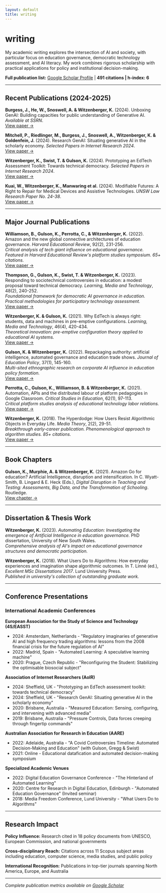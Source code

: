 ```yaml
---
layout: default
title: writing
---
```


# writing

My academic writing explores the intersection of AI and society, with particular focus on education governance, democratic technology assessment, and AI literacy. My work combines rigorous scholarship with practical applications for policy and institutional decision-making.

**Full publication list:** [Google Scholar Profile](https://scholar.google.com.au/citations?user=rzyG0ucAAAAJ&hl=en) | **491 citations | h-index: 6**


---

## Recent Publications (2024-2025)

**Burgess, J., He, W., Snoswell, A. & Witzenberger, K.** (2024). Unboxing GenAI: Building capacities for public understanding of Generative AI. *Available at SSRN*.  
[View paper →](https://ssrn.com/abstract=4920305)

**Mitchell, P., Riedlinger, M., Burgess, J., Snoswell, A., Witzenberger, K. & Goldenfein, J.** (2024). Research GenAI: Situating generative AI in the scholarly economy. *Selected Papers in Internet Research 2024*.  
[View paper →](https://spir.aoir.org/ojs/index.php/spir/article/view/14006)

**Witzenberger, K., Swist, T. & Gulson, K.** (2024). Prototyping an EdTech Assessment Toolkit: Towards technical democracy. *Selected Papers in Internet Research 2024*.  
[View paper →](https://spir.aoir.org/ojs/index.php/spir/article/view/14077)

**Kuai, W., Witzenberger, K., Manwaring et al.** (2024). Modifiable Futures: A Right to Repair for Medical Devices and Assistive Technologies. *UNSW Law Research Paper No. 24-38*.  
[View paper →](http://dx.doi.org/10.2139/ssrn.5035345)

---

## Major Journal Publications

**Williamson, B., Gulson, K., Perrotta, C., & Witzenberger, K.** (2022). Amazon and the new global connective architectures of education governance. *Harvard Educational Review*, 92(2), 231-256.  
*Critical analysis of tech giant influence on educational governance. Featured in Harvard Educational Review's platform studies symposium. 65+ citations.*  
[View paper →](https://doi.org/10.17763/1943-5045-92.2.231)

**Thompson, G., Gulson, K., Swist, T. & Witzenberger, K.** (2023). Responding to sociotechnical controversies in education: a modest proposal toward technical democracy. *Learning, Media and Technology*, 48(2), 240-252.  
*Foundational framework for democratic AI governance in education. Practical methodologies for participatory technology assessment.*  
[View paper →](https://doi.org/10.1080/17439884.2022.2126495)

**Witzenberger, K. & Gulson, K.** (2021). Why EdTech is always right: students, data and machines in pre-emptive configurations. *Learning, Media and Technology*, 46(4), 420-434.  
*Theoretical innovation: pre-emptive configuration theory applied to educational AI systems.*  
[View paper →](https://doi.org/10.1080/17439884.2021.1913181)

**Gulson, K. & Witzenberger, K.** (2022). Repackaging authority: artificial intelligence, automated governance and education trade shows. *Journal of Education Policy*, 37(1), 145-160.  
*Multi-sited ethnographic research on corporate AI influence in education policy formation.*  
[View paper →](https://doi.org/10.1080/02680939.2020.1785552)

**Perrotta, C., Gulson, K., Williamson, B. & Witzenberger, K.** (2021). Automation, APIs and the distributed labour of platform pedagogies in Google Classroom. *Critical Studies in Education*, 62(1), 97-113.  
*Critical platform studies analysis of educational technology labor relations.*  
[View paper →](https://doi.org/10.1080/17508487.2020.1855597)

**Witzenberger, K.** (2018). The Hyperdodge: How Users Resist Algorithmic Objects in Everyday Life. *Media Theory*, 2(2), 29-51.  
*Breakthrough early-career publication. Phenomenological approach to algorithm studies. 85+ citations.*  
[View paper →](https://doi.org/10.70064/mt.v2i2.954)

---

## Book Chapters

**Gulson, K., Murphie, A. & Witzenberger, K.** (2021). Amazon Go for education? Artificial Intelligence, disruption and intensification. In C. Wyatt-Smith, B. Lingard & E. Heck (Eds.), *Digital Disruption in Teaching and Testing: Assessments, Big Data, and the Transformation of Schooling*. Routledge.  
[View chapter →](https://doi.org/10.4324/9781003045793)

---

## Dissertation & Thesis Work

**Witzenberger, K.** (2023). *Automating Education: Investigating the emergence of Artificial Intelligence in education governance.* PhD dissertation, University of New South Wales.  
*Comprehensive analysis of AI's impact on educational governance structures and democratic participation.*

**Witzenberger, K.** (2018). What Users Do to Algorithms: How everyday experiences and imagination shape algorithmic outcomes. In T. Linné (ed.), *Excellent MSc Dissertations 2017*. Lund University Press.  
*Published in university's collection of outstanding graduate work.*

---

## Conference Presentations

### International Academic Conferences

**European Association for the Study of Science and Technology (4S/EASST)**
- 2024: Amsterdam, Netherlands - "Regulatory imaginaries of generative AI and high frequency trading algorithms: lessons from the 2008 financial crisis for the future regulation of AI"
- 2022: Madrid, Spain - "Automated Learning: A speculative learning machine"
- 2020: Prague, Czech Republic - "Reconfiguring the Student: Stabilizing the optimisable biosocial subject"

**Association of Internet Researchers (AoIR)**
- 2024: Sheffield, UK - "Prototyping an EdTech assessment toolkit: towards technical democracy"
- 2024: Sheffield, UK - "Research GenAI: Situating generative AI in the scholarly economy" 
- 2020: Brisbane, Australia - "Measured Education: Sensing, configuring, and intervening with advanced media"
- 2019: Brisbane, Australia - "Pressure Controls, Data forces creeping through fingertip commands"

**Australian Association for Research in Education (AARE)**
- 2022: Adelaide, Australia - "A Covid Controversies Timeline: Automated Decision-Making and Education" (with Gulson, Gregg & Swist)
- 2021: Online - Educational datafication and automated decision-making symposium

**Specialized Academic Venues**
- 2022: Digital Education Governance Conference - "The Hinterland of Automated Learning"
- 2020: Centre for Research in Digital Education, Edinburgh - "Automated Education Governance" (Invited seminar)
- 2018: Media Freedom Conference, Lund University - "What Users Do to Algorithms"

---

## Research Impact

**Policy Influence:** Research cited in 18 policy documents from UNESCO, European Commission, and national governments

**Cross-disciplinary Reach:** Citations across 11 Scopus subject areas including education, computer science, media studies, and public policy

**International Recognition:** Publications in top-tier journals spanning North America, Europe, and Australia

---

*Complete publication metrics available on [Google Scholar](https://scholar.google.com.au/citations?user=rzyG0ucAAAAJ&hl=en)*